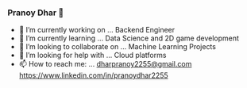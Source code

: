 ### Pranoy Dhar 👋



- 🔭 I’m currently working on ... Backend Engineer
- 🌱 I’m currently learning ... Data Science and 2D game development
- 👯 I’m looking to collaborate on ... Machine Learning Projects
- 🤔 I’m looking for help with ... Cloud platforms
- 📫 How to reach me: ... dharpranoy2255@gmail.com https://www.linkedin.com/in/pranoydhar2255

